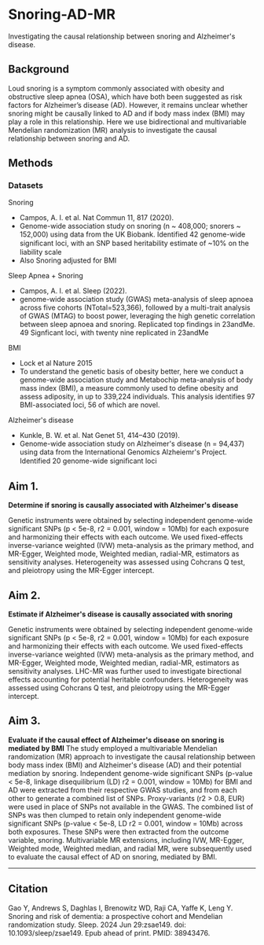 # Snoring-AD-MR
Investigating the causal relationship between snoring and Alzheimer's disease. 

## Background
Loud snoring is a symptom commonly associated with obesity and obstructive sleep apnea (OSA), which have both been suggested as risk factors for Alzheimer’s disease (AD). However, it remains unclear whether snoring might be causally linked to AD and if body mass index (BMI) may play a role in this relationship. Here we use bidirectional and multivariable Mendelian randomization (MR) analysis to investigate the causal relationship between snoring and AD.

## Methods 
### Datasets
Snoring

* Campos, A. I. et al. Nat Commun 11, 817 (2020).
* Genome-wide association study on snoring (n ~ 408,000; snorers ~ 152,000) using data from the UK Biobank. Identified 42 genome-wide signiﬁcant loci, with an SNP based heritability estimate of ~10% on the liability scale
* Also Snoring adjusted for BMI

Sleep Apnea + Snoring

* Campos, A. I. et al. Sleep (2022).
* genome-wide association study (GWAS) meta-analysis of sleep apnoea across five cohorts (NTotal=523,366), followed by a multi-trait analysis of GWAS (MTAG) to boost power, leveraging the high genetic correlation between sleep apnoea and snoring. Replicated top findings in 23andMe. 49 Signficant loci, with twenty nine replicated in 23andMe

BMI

* Lock et al Nature 2015
*  To understand the genetic basis of obesity better, here we conduct a genome-wide association study and Metabochip meta-analysis of body mass index (BMI), a measure commonly used to define obesity and assess adiposity, in up to 339,224 individuals. This analysis identifies 97 BMI-associated loci, 56 of which are novel.  

Alzheimer's disease 

* Kunkle, B. W. et al. Nat Genet 51, 414–430 (2019).
* Genome-wide association study on Alzheimer's disease (n = 94,437) using data from the International Genomics Alzheiemr's Project. Identified 20 genome-wide signiﬁcant loci

## Aim 1. 

**Determine if snoring is causally associated with Alzheimer's disease** 

Genetic instruments were obtained by selecting independent genome-wide significant SNPs (p < 5e-8, r2 = 0.001, window = 10Mb) for each exposure and harmonizing their effects with each outcome. We used fixed-effects inverse-variance weighted (IVW) meta-analysis as the primary method, and MR-Egger, Weighted mode, Weighted median, radial-MR, estimators as sensitivity analyses. Heterogeneity was assessed using Cohcrans Q test, and pleiotropy using the MR-Egger intercept.

## Aim 2. 
**Estimate if Alzheimer's disease is causally associated with snoring**

Genetic instruments were obtained by selecting independent genome-wide significant SNPs (p < 5e-8, r2 = 0.001, window = 10Mb) for each exposure and harmonizing their effects with each outcome. We used fixed-effects inverse-variance weighted (IVW) meta-analysis as the primary method, and MR-Egger, Weighted mode, Weighted median, radial-MR, estimators as sensitivity analyses. LHC-MR was further used to investigate birectional effects accounting for potential heritable confounders. Heterogeneity was assessed using Cohcrans Q test, and pleiotropy using the MR-Egger intercept.

## Aim 3. 

**Evaluate if the causal effect of Alzheimer's disease on snoring is mediated by BMI**
The study employed a multivariable Mendelian randomization (MR) approach to investigate the causal relationship between body mass index (BMI) and Alzheimer's disease (AD) and their potential mediation by snoring. Independent genome-wide significant SNPs (p-value < 5e-8, linkage disequilibrium (LD) r2 = 0.001, window = 10Mb) for BMI and AD were extracted from their respective GWAS studies, and from each other to generate a combined list of SNPs. Proxy-variants (r2 > 0.8, EUR) were used in place of SNPs not available in the GWAS. The combined list of SNPs was then clumped to retain only independent genome-wide significant SNPs (p-value < 5e-8, LD r2 = 0.001, window = 10Mb) across both exposures. These SNPs were then extracted from the outcome variable, snoring. Multivariable MR extensions, including IVW, MR-Egger, Weighted mode, Weighted median, and radial MR, were subsequently used to evaluate the causal effect of AD on snoring, mediated by BMI.

---

## Citation 
Gao Y, Andrews S, Daghlas I, Brenowitz WD, Raji CA, Yaffe K, Leng Y. Snoring and risk of dementia: a prospective cohort and Mendelian randomization study. Sleep. 2024 Jun 29:zsae149. doi: 10.1093/sleep/zsae149. Epub ahead of print. PMID: 38943476.
